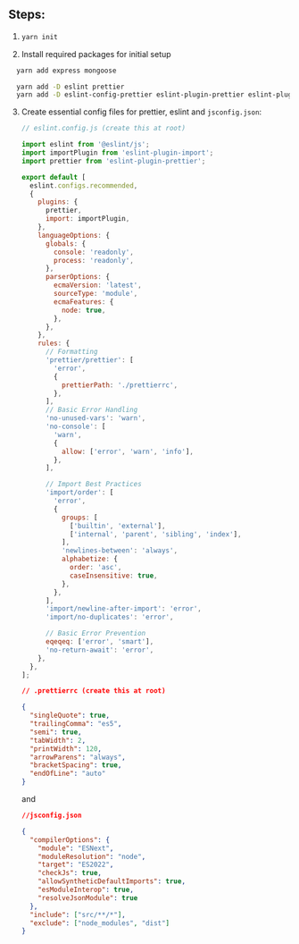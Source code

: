 ## Steps:

1. ```bash
   yarn init
   ```
2. Install required packages for initial setup

```bash
  yarn add express mongoose

  yarn add -D eslint prettier
  yarn add -D eslint-config-prettier eslint-plugin-prettier eslint-plugin-import
```

3.  Create essential config files for prettier, eslint and `jsconfig.json`:

    ```js
    // eslint.config.js (create this at root)

    import eslint from '@eslint/js';
    import importPlugin from 'eslint-plugin-import';
    import prettier from 'eslint-plugin-prettier';

    export default [
      eslint.configs.recommended,
      {
        plugins: {
          prettier,
          import: importPlugin,
        },
        languageOptions: {
          globals: {
            console: 'readonly',
            process: 'readonly',
          },
          parserOptions: {
            ecmaVersion: 'latest',
            sourceType: 'module',
            ecmaFeatures: {
              node: true,
            },
          },
        },
        rules: {
          // Formatting
          'prettier/prettier': [
            'error',
            {
              prettierPath: './prettierrc',
            },
          ],
          // Basic Error Handling
          'no-unused-vars': 'warn',
          'no-console': [
            'warn',
            {
              allow: ['error', 'warn', 'info'],
            },
          ],

          // Import Best Practices
          'import/order': [
            'error',
            {
              groups: [
                ['builtin', 'external'],
                ['internal', 'parent', 'sibling', 'index'],
              ],
              'newlines-between': 'always',
              alphabetize: {
                order: 'asc',
                caseInsensitive: true,
              },
            },
          ],
          'import/newline-after-import': 'error',
          'import/no-duplicates': 'error',

          // Basic Error Prevention
          eqeqeq: ['error', 'smart'],
          'no-return-await': 'error',
        },
      },
    ];
    ```

    ```json
    // .prettierrc (create this at root)

    {
      "singleQuote": true,
      "trailingComma": "es5",
      "semi": true,
      "tabWidth": 2,
      "printWidth": 120,
      "arrowParens": "always",
      "bracketSpacing": true,
      "endOfLine": "auto"
    }
    ```

    and

    ```json
    //jsconfig.json

    {
      "compilerOptions": {
        "module": "ESNext",
        "moduleResolution": "node",
        "target": "ES2022",
        "checkJs": true,
        "allowSyntheticDefaultImports": true,
        "esModuleInterop": true,
        "resolveJsonModule": true
      },
      "include": ["src/**/*"],
      "exclude": ["node_modules", "dist"]
    }
    ```
